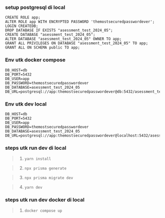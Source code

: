 ### setup postgresql di local

```
CREATE ROLE app;
ALTER ROLE app WITH ENCRYPTED PASSWORD 'themostsecuredpasswordever'; LOGIN CREATEDB;
DROP DATABASE IF EXISTS "asessment_test_2024_05";
CREATE DATABASE "asessment_test_2024_05";
ALTER DATABASE "asessment_test_2024_05" OWNER TO app;
GRANT ALL PRIVILEGES ON DATABASE "asessment_test_2024_05" TO app;
GRANT ALL ON SCHEMA public TO app;
```

### Env utk docker compose

```
DB_HOST=db
DB_PORT=5432
DB_USER=app
DB_PASSWORD=themostsecuredpasswordever
DB_DATABASE=asessment_test_2024_05
DB_URL=postgresql://app:themostsecuredpasswordever@db:5432/asessment_test_2024_05
```

### Env utk dev local

```
DB_HOST=db
DB_PORT=5432
DB_USER=app
DB_PASSWORD=themostsecuredpasswordever
DB_DATABASE=asessment_test_2024_05
DB_URL=postgresql://app:themostsecuredpasswordever@localhost:5432/asessment_test_2024_05
```

### steps utk run dev di local

> 1. `yarn install`

> 2. `npx prisma generate`

> 3. `npx prisma migrate dev`

> 4. `yarn dev`

### steps utk run dev docker di local

> 1. `docker compose up`
